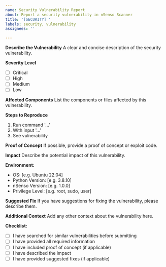 ```yaml
---
name: Security Vulnerability Report
about: Report a security vulnerability in nSenso Scanner
title: '[SECURITY] '
labels: security, vulnerability
assignees: ''

---
```


**Describe the Vulnerability**
A clear and concise description of the security vulnerability.

**Severity Level**
- [ ] Critical
- [ ] High
- [ ] Medium
- [ ] Low

**Affected Components**
List the components or files affected by this vulnerability.

**Steps to Reproduce**
1. Run command '...'
2. With input '...'
3. See vulnerability

**Proof of Concept**
If possible, provide a proof of concept or exploit code.

**Impact**
Describe the potential impact of this vulnerability.

**Environment:**
 - OS: [e.g. Ubuntu 22.04]
 - Python Version: [e.g. 3.8.10]
 - nSenso Version: [e.g. 1.0.0]
 - Privilege Level: [e.g. root, sudo, user]

**Suggested Fix**
If you have suggestions for fixing the vulnerability, please describe them.

**Additional Context**
Add any other context about the vulnerability here.

**Checklist:**
- [ ] I have searched for similar vulnerabilities before submitting
- [ ] I have provided all required information
- [ ] I have included proof of concept (if applicable)
- [ ] I have described the impact
- [ ] I have provided suggested fixes (if applicable) 